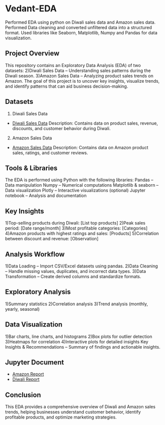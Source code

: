 # Vedant-EDA
Performed EDA using python on Diwali sales data and Amazon sales data.  Performed Data cleaning and converted unfiltered data into a structured format. Used libraries like Seaborn, Matplotlib, Numpy and Pandas for data visualization.

## Project Overview
This repository contains an Exploratory Data Analysis (EDA) of two datasets:
2)Diwali Sales Data – Understanding sales patterns during the Diwali season.
3)Amazon Sales Data – Analyzing product sales trends on Amazon.
The goal of this project is to uncover key insights, visualize trends, and identify patterns that can aid business decision-making.

## Datasets
1. Diwali Sales Data
- <a href= "https://github.com/Vedant2331/Vedant-EDA/blob/main/Diwali%20Sales%20Data.csv">Diwali Sales Data</a>
Description: Contains data on product sales, revenue, discounts, and customer behavior during Diwali.

2. Amazon Sales Data
- <a href= "https://github.com/Vedant2331/Vedant-EDA/blob/main/Amazon%20Sale%20Report.csv">Amazon Sales Data<a/>
Description: Contains data on Amazon product sales, ratings, and customer reviews.

## Tools & Libraries
The EDA is performed using Python with the following libraries:
Pandas – Data manipulation
Numpy – Numerical computations
Matplotlib & seaborn – Data visualization
Plotly – Interactive visualizations (optional)
Jupyter notebook – Analysis and documentation

## Key Insights
1)Top-selling products during Diwali: [List top products]
2)Peak sales period: [Date range/month]
3)Most profitable categories: [Categories]
4)Amazon products with highest ratings and sales: [Products]
5)Correlation between discount and revenue: [Observation]

## Analysis Workflow
1)Data Loading – Import CSV/Excel datasets using pandas.
2)Data Cleaning – Handle missing values, duplicates, and incorrect data types.
3)Data Transformation – Create derived columns and standardize formats.
## Exploratory Analysis
1)Summary statistics
2)Correlation analysis
3)Trend analysis (monthly, yearly, seasonal)
## Data Visualization
1)Bar charts, line charts, and histograms
2)Box plots for outlier detection
3)Heatmaps for correlation
4)Interactive plots for detailed insights
Key Insights & Recommendations – Summary of findings and actionable insights.

## Jupyter Document
- <a href="https://github.com/Vedant2331/Vedant-EDA/blob/main/Amazon%20Sales%20Report.ipynb">Amazon Report</a>
- <a href="https://github.com/Vedant2331/Vedant-EDA/blob/main/Python%20Diwali%20Sales%20Analysis.ipynb">Diwali Report</a>

## Conclusion
This EDA provides a comprehensive overview of Diwali and Amazon sales trends, helping businesses understand customer behavior, identify profitable products, and optimize marketing strategies.



